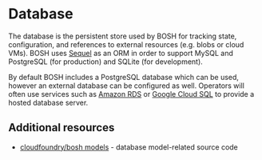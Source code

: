 # Database

The database is the persistent store used by BOSH for tracking state, configuration, and references to external resources (e.g. blobs or cloud VMs). BOSH uses [Sequel](https://github.com/jeremyevans/sequel) as an ORM in order to support MySQL and PostgreSQL (for production) and SQLite (for development).

By default BOSH includes a PostgreSQL database which can be used, however an external database can be configured as well. Operators will often use services such as [Amazon RDS](https://aws.amazon.com/rds/) or [Google Cloud SQL](https://cloud.google.com/sql/docs/) to provide a hosted database server.


## Additional resources

 * [cloudfoundry/bosh models](https://github.com/cloudfoundry/bosh/tree/master/src/bosh-director/lib/bosh/director/api) - database model-related source code
